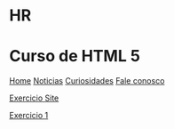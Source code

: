 # HR
 <h1>Curso de HTML 5</h1>

  <nav>
    <a href="#">Home</a>
    <a href="#">Noticias</a>
    <a href="#">Curiosidades</a>
    <a href="#">Fale conosco</a></nav>

<a href= "https://nunes27.github.io/HR/Aula%2021/desafio10.html/android.html" target= blank>Exercicio Site </a>
<p>
<a href="https://nunes27.github.io/HR/aula1/Untitled-1.html" target= blank>Exercicio 1 </a>
</p>
